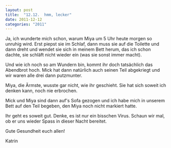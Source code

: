 ```yaml
---
layout: post
title:  "12.12.  hmm, lecker"
date: 2011-12-12
categories: "2011"
---
```

Ja, ich wunderte mich schon, warum Miya um 5 Uhr heute morgen so unruhig wird. Erst piepst sie im Schlaf, dann muss sie auf die Toilette und dann dreht und wendet sie sich in meinem Bett herum, das ich schon dachte, sie schläft nicht wieder ein (was sie sonst immer macht).


Und wie ich noch so am Wundern bin, kommt ihr doch tatsächlich das Abendbrot hoch. Mick hat dann natürlich auch seinen Teil abgekriegt und wir waren alle drei dann putzmunter.



Miya, die Ärmste, wusste gar nicht, wie ihr geschieht. Sie hat sich soweit ich denken kann, noch nie erbrochen.



Mick und Miya sind dann auf's Sofa gezogen und ich habe mich in unserem Bett auf den Teil begeben, den Miya noch nicht markiert hatte.



Ihr geht es soweit gut. Denke, es ist nur ein bisschen Virus. Schaun wir mal, ob er uns wieder Spass in dieser Nacht bereitet.



Gute Gesundheit euch allen!



Katrin







